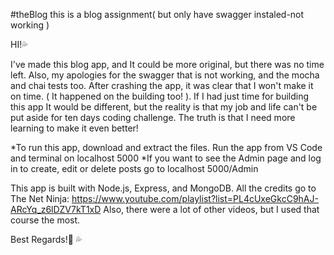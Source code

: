  #theBlog
 this is a blog assignment( but only have swagger instaled-not working )

HI!💦

I've made this blog app, and It could be more original, but there was no time left. Also, my apologies for the swagger that is not working, and the mocha and chai tests too. After crashing the app, it was clear that I won't make it on time. ( It happened on the building too! ). If I had just time for building this app It would be different, but the reality is that my job and life can't be put aside for ten days coding challenge. The truth is that I need more learning to make it even better! 

*To run this app, download and extract the files. Run the app from VS Code and terminal on localhost 5000
*If you want to see the Admin page and log in to create, edit or delete posts go to localhost 5000/Admin

This app is built with Node.js, Express, and MongoDB. All the credits go to The Net Ninja:
https://www.youtube.com/playlist?list=PL4cUxeGkcC9hAJ-ARcYq_z6lDZV7kT1xD
Also, there were a lot of other videos, but I used that course the most.

Best Regards!💙
💦

